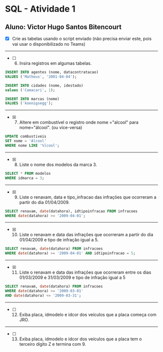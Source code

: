 # SQL - Atividade 1
## Aluno: Victor Hugo Santos Bitencourt

- [x] Crie as tabelas usando o script enviado (não precisa enviar este, pois vai usar o disponibilizado no Teams)

---

- [ ] 6) Insira registros em algumas tabelas.

```sql
INSERT INTO agentes (nome, datacontratacao) 
VALUES ('Matheus', '2001-04-04');

INSERT INTO cidades (nome, idestado) 
values ('Camacari', 1);

INSERT INTO marcas (nome) 
VALUES ('koenigsegg');
```

---

- [x] 7) Altere em combustível o registro onde nome ="alcool" para nome="álcool". (ou vice-versa) 

```sql
UPDATE combustiveis 
SET nome = 'Alcool' 
WHERE nome LIKE '%lcool';
```

---

- [x] 8) Liste o nome dos modelos da marca 3.

```sql
SELECT * FROM modelos 
WHERE idmarca = 3;
```

---

- [x] 9) Liste o renavam, data e tipo_infracao das infrações que ocorreram a partir do dia 01/04/2009. 

```sql
SELECT renavam, date(datahora), idtipoinfracao FROM infracoes 
WHERE date(datahora) >= '2009-04-01';
```

---

- [x] 10) Liste o renavam e data das infrações que ocorreram a partir do dia 01/04/2009 e tipo de infração igual a 5. 

```sql
SELECT renavam, date(datahora) FROM infracoes 
WHERE date(datahora) >= '2009-04-01' AND idtipoinfracao = 5;
```

---

- [x] 11) Liste o renavam e data das infrações que ocorreram entre os dias 01/03/2009 e 31/03/2009 e tipo de infração igual a 5 

```sql
SELECT renavam, date(datahora) FROM infracoes 
WHERE date(datahora) >= '2009-03-01' 
AND date(datahora) <= '2009-03-31';
```

---

- [ ] 12) Exiba placa, idmodelo e idcor dos veículos que a placa começa com JRO. 

---

- [ ] 13) Exiba placa, idmodelo e idcor dos veículos que a placa tem o terceiro dígito Z e termina com 9. 
